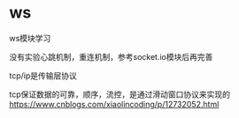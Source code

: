 # ws

ws模块学习

没有实验心跳机制，重连机制，参考socket.io模块后再完善

tcp/ip是传输层协议

tcp保证数据的可靠，顺序，流控，是通过滑动窗口协议来实现的
https://www.cnblogs.com/xiaolincoding/p/12732052.html